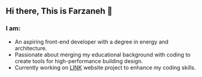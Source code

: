 ## Hi there, This is Farzaneh 👋

### I am:
- An aspiring front-end developer with a degree in energy and architecture. 
- Passionate about merging my educational background with coding to create tools for high-performance building design.
- Currently working on [LINK](https://linkarkitectur.netlify.app/) website project to enhance my coding skills.


<!--
**farzanehFathi/farzanehFathi** is a ✨ _special_ ✨ repository because its `README.md` (this file) appears on your GitHub profile.

Here are some ideas to get you started:

- 🔭 I’m currently working on ...
- 🌱 I’m currently learning ...
- 👯 I’m looking to collaborate on ...
- 🤔 I’m looking for help with ...
- 💬 Ask me about ...
- 📫 How to reach me: ...
- 😄 Pronouns: ...
- ⚡ Fun fact: ...
-->
